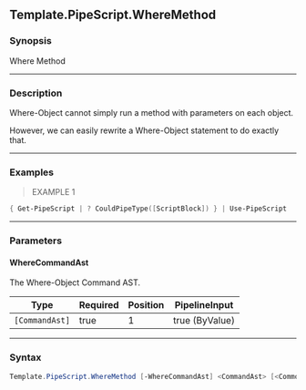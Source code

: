 Template.PipeScript.WhereMethod
-------------------------------

### Synopsis
Where Method

---

### Description

Where-Object cannot simply run a method with parameters on each object.

However, we can easily rewrite a Where-Object statement to do exactly that.

---

### Examples
> EXAMPLE 1

```PowerShell
{ Get-PipeScript | ? CouldPipeType([ScriptBlock]) } | Use-PipeScript
```

---

### Parameters
#### **WhereCommandAst**
The Where-Object Command AST.

|Type          |Required|Position|PipelineInput |
|--------------|--------|--------|--------------|
|`[CommandAst]`|true    |1       |true (ByValue)|

---

### Syntax
```PowerShell
Template.PipeScript.WhereMethod [-WhereCommandAst] <CommandAst> [<CommonParameters>]
```
